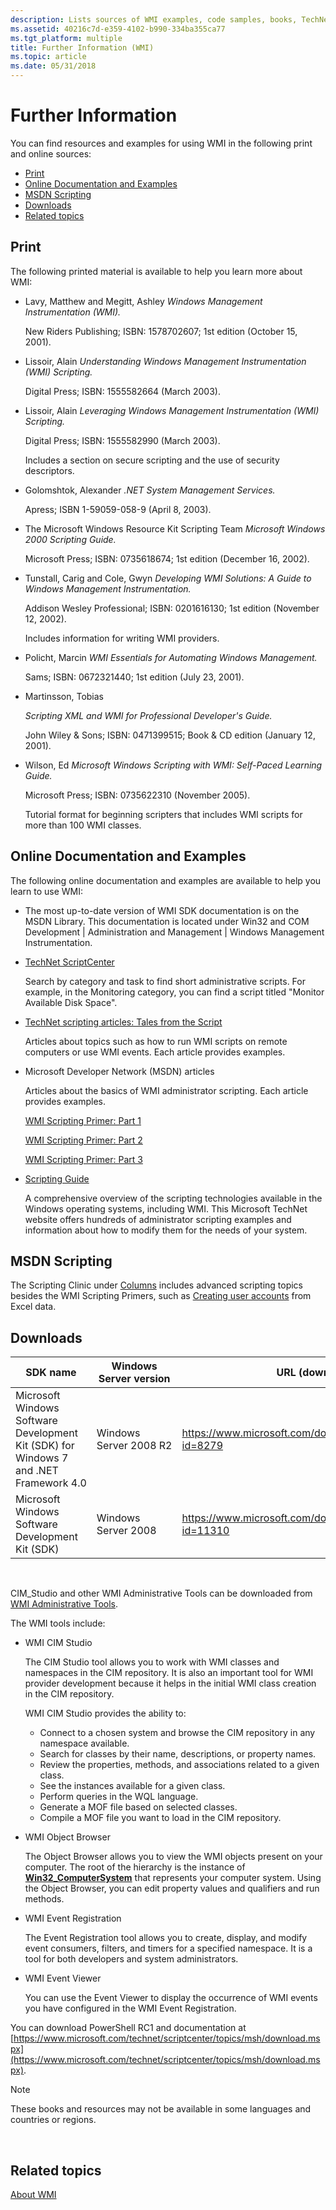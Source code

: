 ```yaml
---
description: Lists sources of WMI examples, code samples, books, TechNet ScriptCenter, and other websites. Download sources for CIM Studio, WMI Tools, WMI Event Viewer, WMI Event Registration, Object Browser, WMI SDK.
ms.assetid: 40216c7d-e359-4102-b990-334ba355ca77
ms.tgt_platform: multiple
title: Further Information (WMI)
ms.topic: article
ms.date: 05/31/2018
---
```


# Further Information

You can find resources and examples for using WMI in the following print and online sources:

-   [Print](#print)
-   [Online Documentation and Examples](#online-documentation-and-examples)
-   [MSDN Scripting](#msdn-scripting)
-   [Downloads](#downloads)
-   [Related topics](#related-topics)

## Print

The following printed material is available to help you learn more about WMI:

-   Lavy, Matthew and Megitt, Ashley *Windows Management Instrumentation (WMI).*

    New Riders Publishing; ISBN: 1578702607; 1st edition (October 15, 2001).

-   Lissoir, Alain *Understanding Windows Management Instrumentation (WMI) Scripting.*

    Digital Press; ISBN: 1555582664 (March 2003).

-   Lissoir, Alain *Leveraging Windows Management Instrumentation (WMI) Scripting.*

    Digital Press; ISBN: 1555582990 (March 2003).

    Includes a section on secure scripting and the use of security descriptors.

-   Golomshtok, Alexander *.NET System Management Services.*

    Apress; ISBN 1-59059-058-9 (April 8, 2003).

-   The Microsoft Windows Resource Kit Scripting Team *Microsoft Windows 2000 Scripting Guide.*

    Microsoft Press; ISBN: 0735618674; 1st edition (December 16, 2002).

-   Tunstall, Carig and Cole, Gwyn *Developing WMI Solutions: A Guide to Windows Management Instrumentation.*

    Addison Wesley Professional; ISBN: 0201616130; 1st edition (November 12, 2002).

    Includes information for writing WMI providers.

-   Policht, Marcin *WMI Essentials for Automating Windows Management.*

    Sams; ISBN: 0672321440; 1st edition (July 23, 2001).

-   Martinsson, Tobias

    *Scripting XML and WMI for Professional Developer's Guide.*

    John Wiley & Sons; ISBN: 0471399515; Book & CD edition (January 12, 2001).

-   Wilson, Ed *Microsoft Windows Scripting with WMI: Self-Paced Learning Guide.*

    Microsoft Press; ISBN: 0735622310 (November 2005).

    Tutorial format for beginning scripters that includes WMI scripts for more than 100 WMI classes.

## Online Documentation and Examples

The following online documentation and examples are available to help you learn to use WMI:

-   The most up-to-date version of WMI SDK documentation is on the MSDN Library. This documentation is located under Win32 and COM Development \| Administration and Management \| Windows Management Instrumentation.
-   [TechNet ScriptCenter](https://www.microsoft.com/technet/scriptcenter)

    Search by category and task to find short administrative scripts. For example, in the Monitoring category, you can find a script titled "Monitor Available Disk Space".

-   [TechNet scripting articles: Tales from the Script](https://www.microsoft.com/technet/community/columns/scripts/default.mspx)

    Articles about topics such as how to run WMI scripts on remote computers or use WMI events. Each article provides examples.

-   Microsoft Developer Network (MSDN) articles

    Articles about the basics of WMI administrator scripting. Each article provides examples.

    [WMI Scripting Primer: Part 1](/previous-versions/windows/internet-explorer/ie-developer/scripting-articles/ms974579(v=msdn.10))

    [WMI Scripting Primer: Part 2](/previous-versions/windows/internet-explorer/ie-developer/scripting-articles/ms974592(v=msdn.10))

    [WMI Scripting Primer: Part 3](/previous-versions/windows/internet-explorer/ie-developer/scripting-articles/ms974547(v=msdn.10))

-   [Scripting Guide](https://technet.microsoft.com/library/ee692931.aspx)

    A comprehensive overview of the scripting technologies available in the Windows operating systems, including WMI. This Microsoft TechNet website offers hundreds of administrator scripting examples and information about how to modify them for the needs of your system.

## MSDN Scripting

The Scripting Clinic under [Columns](https://msdn.microsoft.com/library/aa902519.aspx) includes advanced scripting topics besides the WMI Scripting Primers, such as [Creating user accounts](/previous-versions/windows/internet-explorer/ie-developer/scripting-articles/ms974568(v=msdn.10)) from Excel data.

## Downloads



| SDK name                                                                              | Windows Server version | URL (download link)                                               | Location                                               |
|---------------------------------------------------------------------------------------|------------------------|-------------------------------------------------------------------|--------------------------------------------------------|
| Microsoft Windows Software Development Kit (SDK) for Windows 7 and .NET Framework 4.0 | Windows Server 2008 R2 | <https://www.microsoft.com/download/en/confirmation.aspx?id=8279>  | %Install Path%\\Microsoft SDKs\\Windows\\v7.1\\Samples |
| Microsoft Windows Software Development Kit (SDK)                                      | Windows Server 2008    | <https://www.microsoft.com/download/en/confirmation.aspx?id=11310> | %Install Path%\\Microsoft SDKs\\Windows\\v6.1          |



 

CIM\_Studio and other WMI Administrative Tools can be downloaded from [WMI Administrative Tools](https://www.microsoft.com/downloads/details.aspx?FamilyId=6430F853-1120-48DB-8CC5-F2ABDC3ED314).

The WMI tools include:

-   WMI CIM Studio

    The CIM Studio tool allows you to work with WMI classes and namespaces in the CIM repository. It is also an important tool for WMI provider development because it helps in the initial WMI class creation in the CIM repository.

    WMI CIM Studio provides the ability to:

    -   Connect to a chosen system and browse the CIM repository in any namespace available.
    -   Search for classes by their name, descriptions, or property names.
    -   Review the properties, methods, and associations related to a given class.
    -   See the instances available for a given class.
    -   Perform queries in the WQL language.
    -   Generate a MOF file based on selected classes.
    -   Compile a MOF file you want to load in the CIM repository.

-   WMI Object Browser

    The Object Browser allows you to view the WMI objects present on your computer. The root of the hierarchy is the instance of [**Win32\_ComputerSystem**](/windows/desktop/CIMWin32Prov/win32-computersystem) that represents your computer system. Using the Object Browser, you can edit property values and qualifiers and run methods.

-   WMI Event Registration

    The Event Registration tool allows you to create, display, and modify event consumers, filters, and timers for a specified namespace. It is a tool for both developers and system administrators.

-   WMI Event Viewer

    You can use the Event Viewer to display the occurrence of WMI events you have configured in the WMI Event Registration.

You can download PowerShell RC1 and documentation at [https://www.microsoft.com/technet/scriptcenter/topics/msh/download.mspx](https://www.microsoft.com/technet/scriptcenter/topics/msh/download.mspx).

> [!Note]  
> These books and resources may not be available in some languages and countries or regions.

 

## Related topics

<dl> <dt>

[About WMI](about-wmi.md)
</dt> </dl>

 

 
